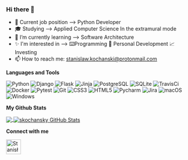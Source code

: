 ### Hi there 👋
- 💼 Current job position --> Python Developer
- 🎓 Studying --> Applied Computer Science In the extramural mode
- 📖 I’m currently learning --> Software Architecture
- ✨ I'm interested in --> ⌨️Programming 🧍 Personal Development 📈 Investing
- 📫 How to reach me: stanislaw.kochanski@protonmail.com


**Languages and Tools**

![Python](https://img.shields.io/badge/-Python-2b5b84?style=flat-square&logo=python&logoColor=white)
![Django](https://img.shields.io/badge/-Django-0C4B33?style=flat-square&logo=Django&logoColor=092E20)
![Flask](https://img.shields.io/badge/-Flask-black?style=flat-square&logo=flask&logoColor=white)
![Jinja](https://img.shields.io/badge/-Jinja-B41717?style=flat-square&logo=Jinja&logoColor=white)
![PostgreSQL](https://img.shields.io/badge/-PostgreSQL-4169E1?style=flat-square&logo=PostgreSQL&logoColor=white)
![SQLite](https://img.shields.io/badge/-SQLite-003B57?style=flat-square&logo=SQLite&logoColor=white)
![TravisCi](https://img.shields.io/badge/-TravisCI-3EAAAF?style=flat-square&logo=travisci&logoColor=white)
![Docker](https://img.shields.io/badge/-Docker-2496ED?style=flat-square&logo=Docker&logoColor=white)
![Pytest](https://img.shields.io/badge/-Pytest-0A9EDC?style=flat-square&logo=pytest&logoColor=white)
![Git](https://img.shields.io/badge/-Git-F05032?style=flat-square&logo=git&logoColor=white)
![CSS3](https://img.shields.io/badge/-CSS3-549FDE?style=flat-square&logo=css3&logoColor=white)
![HTML5](https://img.shields.io/badge/-HTML5-E34F26?style=flat-square&logo=html5&logoColor=white)
![Pycharm](https://img.shields.io/badge/-Pycharm-000000?style=flat-square&logo=Pycharm&logoColor=white)
![Jira](https://img.shields.io/badge/-Jira-0052CC?style=flat-square&logo=Jira&logoColor=white)
![macOS](https://img.shields.io/badge/-macOS-16C60C?style=flat-square&logo=macOS&logoColor=white)
![Windows](https://img.shields.io/badge/-Windows-00ADEF?style=flat-square&logo=windows&logoColor=white)

**My Github Stats**


<a href="https://github.com/skochansky/skochansky">
  <img align="center" src="https://github-readme-stats.vercel.app/api/top-langs/?username=skochansky&hide=java,html,tex&title_color=ffffff&text_color=c9cacc&icon_color=2bbc8a&bg_color=1d1f21&langs_count=3" />
</a>
<a href="https://github.com/skochansky/skochansky">
  <img align="center" src="https://github-readme-stats.vercel.app/api?username=skochansky&show_icons=true&line_height=27&count_private=true&title_color=ffffff&text_color=c9cacc&icon_color=2bbc8a&bg_color=1d1f21" alt="skochansky GitHub Stats" />
</a>

**Connect with me**

[<img align="left" alt="Stanisław Kochański| LinkedIn" width="40px" src="https://img.icons8.com/color/linkedin.png" />][linkedin]

[linkedin]: https://www.linkedin.com/in/stanis%C5%82aw-kocha%C5%84ski/

